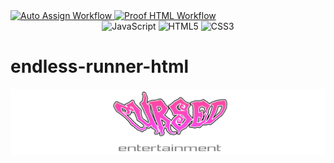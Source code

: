 <a href="https://github.com/CursedPrograms/endless-runner-html/actions/workflows/auto-assign.yml">
    <img class="workflow-badge workflow-success" src="https://github.com/CursedPrograms/endless-runner-html/actions/workflows/auto-assign.yml/badge.svg" alt="Auto Assign Workflow">
</a>

<a href="https://github.com/CursedPrograms/endless-runner-html/actions/workflows/proof-html.yml">
    <img class="workflow-badge workflow-success" src="https://github.com/CursedPrograms/endless-runner-html/actions/workflows/proof-html.yml/badge.svg" alt="Proof HTML Workflow">
</a>

<div align="center">
  <img alt="JavaScript" src="https://img.shields.io/badge/javascript%20-%23323330.svg?&style=for-the-badge&logo=javascript&logoColor=white"/>
  <img alt="HTML5" src="https://img.shields.io/badge/html5%20-%23323330.svg?&style=for-the-badge&logo=html5&logoColor=white"/>
  <img alt="CSS3" src="https://img.shields.io/badge/css3%20-%23323330.svg?&style=for-the-badge&logo=css3&logoColor=white"/>
</div>

# endless-runner-html

<a href="https://cursed-entertainment.itch.io/" target="_blank">
    <img src="https://github.com/CursedPrograms/cursedentertainment/raw/main/images/logos/logo-wide-grey.png"
        alt="CursedEntertainment Logo">
</a>
